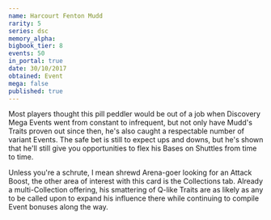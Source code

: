 ```yaml
---
name: Harcourt Fenton Mudd
rarity: 5
series: dsc
memory_alpha:
bigbook_tier: 8
events: 50
in_portal: true
date: 30/10/2017
obtained: Event
mega: false
published: true
---
```


Most players thought this pill peddler would be out of a job when Discovery Mega Events went from constant to infrequent, but not only have Mudd's Traits proven out since then, he's also caught a respectable number of variant Events. The safe bet is still to expect ups and downs, but he's shown that he'll still give you opportunities to flex his Bases on Shuttles from time to time.

Unless you're a schrute, I mean shrewd Arena-goer looking for an Attack Boost, the other area of interest with this card is the Collections tab. Already a multi-Collection offering, his smattering of Q-like Traits are as likely as any to be called upon to expand his influence there while continuing to compile Event bonuses along the way.
